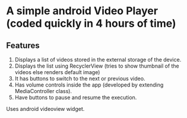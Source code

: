 # A simple android Video Player (coded quickly in 4 hours of time)

## Features 
1. Displays a list of videos stored in the external storage  of the device.
2. Displays the list using RecyclerView (tries to show thumbnail of the videos else renders default image)
3. It has buttons to switch to the next or previous video.
4. Has volume controls inside the app (developed by extending MediaController class).
5. Have buttons to pause and resume the execution.

Uses android videoview widget.